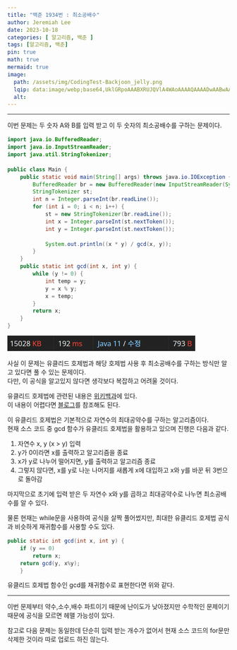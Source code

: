 ```yaml
---
title: "백준 1934번 : 최소공배수"
author: Jeremiah Lee
date: 2023-10-18
categories: [ 알고리즘, 백준 ]
tags: [알고리즘, 백준]
pin: true
math: true
mermaid: true
image: 
  path: /assets/img/CodingTest-Backjoon_jelly.png
  lqip: data:image/webp;base64,UklGRpoAAABXRUJQVlA4WAoAAAAQAAAADwAABwAAQUxQSDIAAAARL0AmbZurmr57yyIiqE8oiG0bejIYEQTgqiDA9vqnsUSI6H+oAERp2HZ65qP/VIAWAFZQOCBCAAAA8AEAnQEqEAAIAAVAfCWkAALp8sF8rgRgAP7o9FDvMCkMde9PK7euH5M1m6VWoDXf2FkP3BqV0ZYbO6NA/VFIAAAA
  alt:
---
```

***

이번 문제는 두 숫자 A와 B를 입력 받고 이 두 숫자의 최소공배수를 구하는 문제이다.

```java
import java.io.BufferedReader;
import java.io.InputStreamReader;
import java.util.StringTokenizer;

public class Main {
    public static void main(String[] args) throws java.io.IOException {
        BufferedReader br = new BufferedReader(new InputStreamReader(System.in));
        StringTokenizer st;
        int n = Integer.parseInt(br.readLine());
        for (int i = 0; i < n; i++) {
            st = new StringTokenizer(br.readLine());
            int x = Integer.parseInt(st.nextToken());
            int y = Integer.parseInt(st.nextToken());

            System.out.println((x * y) / gcd(x, y));
        }
    }
    public static int gcd(int x, int y) {
        while (y != 0) {
            int temp = y;
            y = x % y;
            x = temp;
        }
        return x;
    }
}
```
![](/assets/img/CT_BJ_LOG/BJ_1934.png)

사실 이 문제는 유클리드 호제법과 해당 호제법 사용 후 최소공배수를 구하는 방식만 알고 있다면 풀 수 있는 문제이다.   
다만, 이 공식을 알고있지 않다면 생각보다 복잡하고 어려울 것이다.

유클리드 호제법에 관련된 내용은 [위키백과](https://ko.wikipedia.org/wiki/%EC%9C%A0%ED%81%B4%EB%A6%AC%EB%93%9C_%ED%98%B8%EC%A0%9C%EB%B2%95)에 있다.   
이 내용이 어렵다면 [블로그](https://velog.io/@yerin4847/W1-%EC%9C%A0%ED%81%B4%EB%A6%AC%EB%93%9C-%ED%98%B8%EC%A0%9C%EB%B2%95)를 참조해도 된다.

이 유클리드 호제법은 기본적으로 자연수의 최대공약수를 구하는 알고리즘이다.   
현재 소스 코드 중 gcd 함수가 유클리드 호제법을 활용하고 있으며 진행은 다음과 같다.
1. 자연수 x, y (x > y) 입력 
2. y가 0이라면 x를 출력하고 알고리즘을 종료
3. x가 y로 나누어 떨어지면, y를 출력하고 알고리즘 종료
4. 그렇지 않다면, x를 y로 나눈 나머지를 새롭게 x에 대입하고 x와 y를 바꾼 뒤 3번으로 돌아감

마지막으로 초기에 입력 받은 두 자연수 x와 y를 곱하고 최대공약수로 나누면 최소공배수를 알 수 있다.

물론 현재는 while문을 사용하여 공식을 살짝 풀어썼지만, 최대한 유클리드 호제법 공식과 비슷하게 재귀함수를 사용할 수도 있다.
```java
public static int gcd(int x, int y) {
    if (y == 0)
        return x;
    return gcd(y, x%y);
    }
```
유클리드 호제법 함수인 gcd를 재귀함수로 표현한다면 위와 같다.

***

이번 문제부터 약수,소수,배수 파트이기 때문에 난이도가 낮아졌지만 수학적인 문제이기 때문에 공식을 모르면 헤맬 가능성이 있다.

참고로 다음 문제는 동일한데 단순히 입력 받는 개수가 없어서 현재 소스 코드의 for문만 삭제한 것이라 따로 업로드 하진 않는다.
